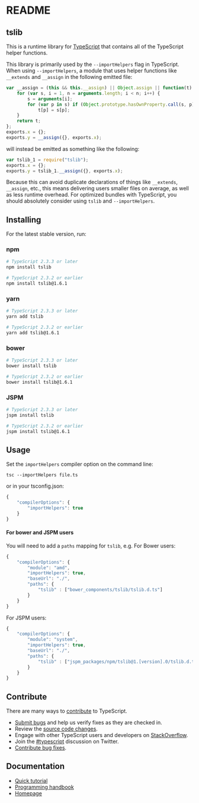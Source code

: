 # README

## tslib

This is a runtime library for [TypeScript](http://www.typescriptlang.org/) that contains all of the TypeScript helper functions.

This library is primarily used by the `--importHelpers` flag in TypeScript. When using `--importHelpers`, a module that uses helper functions like `__extends` and `__assign` in the following emitted file:

```typescript
var __assign = (this && this.__assign) || Object.assign || function(t) {
    for (var s, i = 1, n = arguments.length; i < n; i++) {
        s = arguments[i];
        for (var p in s) if (Object.prototype.hasOwnProperty.call(s, p))
            t[p] = s[p];
    }
    return t;
};
exports.x = {};
exports.y = __assign({}, exports.x);
```

will instead be emitted as something like the following:

```typescript
var tslib_1 = require("tslib");
exports.x = {};
exports.y = tslib_1.__assign({}, exports.x);
```

Because this can avoid duplicate declarations of things like `__extends`, `__assign`, etc., this means delivering users smaller files on average, as well as less runtime overhead. For optimized bundles with TypeScript, you should absolutely consider using `tslib` and `--importHelpers`.

## Installing

For the latest stable version, run:

### npm

```bash
# TypeScript 2.3.3 or later
npm install tslib

# TypeScript 2.3.2 or earlier
npm install tslib@1.6.1
```

### yarn

```bash
# TypeScript 2.3.3 or later
yarn add tslib

# TypeScript 2.3.2 or earlier
yarn add tslib@1.6.1
```

### bower

```bash
# TypeScript 2.3.3 or later
bower install tslib

# TypeScript 2.3.2 or earlier
bower install tslib@1.6.1
```

### JSPM

```bash
# TypeScript 2.3.3 or later
jspm install tslib

# TypeScript 2.3.2 or earlier
jspm install tslib@1.6.1
```

## Usage

Set the `importHelpers` compiler option on the command line:

```text
tsc --importHelpers file.ts
```

or in your tsconfig.json:

```javascript
{
    "compilerOptions": {
        "importHelpers": true
    }
}
```

#### For bower and JSPM users

You will need to add a `paths` mapping for `tslib`, e.g. For Bower users:

```javascript
{
    "compilerOptions": {
        "module": "amd",
        "importHelpers": true,
        "baseUrl": "./",
        "paths": {
            "tslib" : ["bower_components/tslib/tslib.d.ts"]
        }
    }
}
```

For JSPM users:

```javascript
{
    "compilerOptions": {
        "module": "system",
        "importHelpers": true,
        "baseUrl": "./",
        "paths": {
            "tslib" : ["jspm_packages/npm/tslib@1.[version].0/tslib.d.ts"]
        }
    }
}
```

## Contribute

There are many ways to [contribute](https://github.com/Microsoft/TypeScript/blob/master/CONTRIBUTING.md) to TypeScript.

* [Submit bugs](https://github.com/Microsoft/TypeScript/issues) and help us verify fixes as they are checked in.
* Review the [source code changes](https://github.com/Microsoft/TypeScript/pulls).
* Engage with other TypeScript users and developers on [StackOverflow](http://stackoverflow.com/questions/tagged/typescript).
* Join the [\#typescript](http://twitter.com/#!/search/realtime/%23typescript) discussion on Twitter.
* [Contribute bug fixes](https://github.com/Microsoft/TypeScript/blob/master/CONTRIBUTING.md).

## Documentation

* [Quick tutorial](http://www.typescriptlang.org/Tutorial)
* [Programming handbook](http://www.typescriptlang.org/Handbook)
* [Homepage](http://www.typescriptlang.org/)

